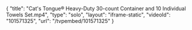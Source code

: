 {
    "title": "Cat's Tongue&reg; Heavy-Duty 30-count Container and 10 Individual Towels Set.mp4",
    "type": "solo",
    "layout": "iframe-static",
    "videoId": "101571325",
    "url": "\/tvpembed\/101571325"
}